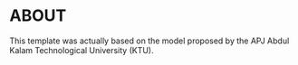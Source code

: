 # ABOUT
This template was actually based on the model proposed by the APJ Abdul Kalam Technological University (KTU).